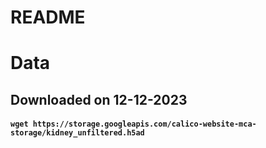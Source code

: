 # README

# Data
## Downloaded on 12-12-2023
#### `wget https://storage.googleapis.com/calico-website-mca-storage/kidney_unfiltered.h5ad`